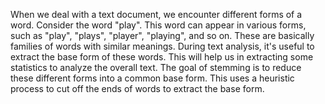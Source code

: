 When we deal with a text document, we encounter different forms of a word. Consider the word "play".
This word can appear in various forms, such as "play", "plays", "player", "playing", and so on. These are
basically families of words with similar meanings. During text analysis, it's useful to extract the base
form of these words. This will help us in extracting some statistics to analyze the overall text. The goal
of stemming is to reduce these different forms into a common base form. This uses a heuristic process to
cut off the ends of words to extract the base form.
